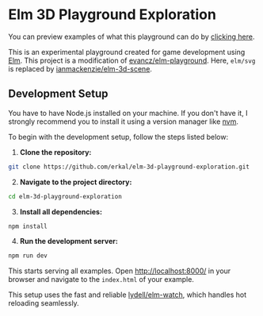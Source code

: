 # Elm 3D Playground Exploration

You can preview examples of what this playground can do
by [clicking here](https://erkal.github.io/elm-3d-playground-exploration/WebPage/index.html).

This is an experimental playground created for game development
using [Elm](https://elm-lang.org/). This project is a modification
of [evancz/elm-playground](https://package.elm-lang.org/packages/evancz/elm-playground/latest/). Here, `elm/svg` is
replaced by [ianmackenzie/elm-3d-scene](https://package.elm-lang.org/packages/ianmackenzie/elm-3d-scene/latest/).

## Development Setup

You have to have Node.js installed on your machine.
If you don't have it, I strongly recommend you to install it using a version manager like [nvm](https://github.com/nvm-sh/nvm).

To begin with the development setup, follow the steps listed below:

1. **Clone the repository:**

```bash
git clone https://github.com/erkal/elm-3d-playground-exploration.git
```

2. **Navigate to the project directory:**

```bash
cd elm-3d-playground-exploration
```

3. **Install all dependencies:**

```bash
npm install
```

4. **Run the development server:**

```bash
npm run dev
```

This starts serving all examples. Open [http://localhost:8000/](http://localhost:8000/) in your browser and navigate to the `index.html` of your example.

This setup uses the fast and reliable [lydell/elm-watch](https://github.com/lydell/elm-watch), which handles hot
reloading seamlessly.
